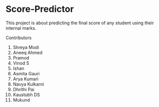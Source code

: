 # Score-Predictor

This project is about predicting the final score of any student using their internal marks.

Contributors 
1. Shreya Modi 
2. Aneeq Ahmed
3. Pramod
4. Vinod S 
5. Ishan
6. Asmita Gauri 
7. Arya Kumari 
8. Navya Kulkarni 
9. Dhrithi Pai
10. Kaustubh DS
11. Mukund 